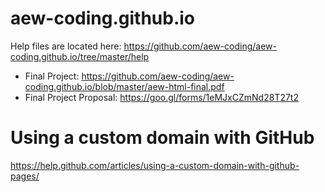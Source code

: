 # aew-coding.github.io

Help files are located here: https://github.com/aew-coding/aew-coding.github.io/tree/master/help

* Final Project: https://github.com/aew-coding/aew-coding.github.io/blob/master/aew-html-final.pdf
* Final Project Proposal: https://goo.gl/forms/1eMJxCZmNd28T27t2

# Using a custom domain with GitHub

https://help.github.com/articles/using-a-custom-domain-with-github-pages/
